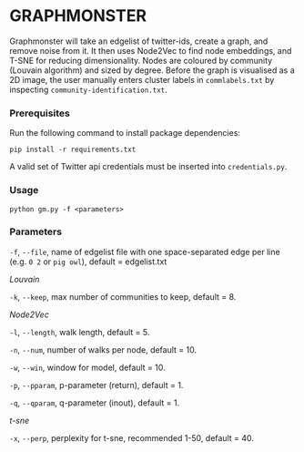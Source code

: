 # GRAPHMONSTER

Graphmonster will take an edgelist of twitter-ids, create a graph, and remove noise from it. It then uses Node2Vec to find node embeddings, and T-SNE for reducing dimensionality. Nodes are coloured by community (Louvain algorithm) and sized by degree. Before the graph is visualised as a 2D image, the user manually enters cluster labels in `commlabels.txt` by inspecting `community-identification.txt`.

### Prerequisites

Run the following command to install package dependencies:

```
pip install -r requirements.txt
```

A valid set of Twitter api credentials must be inserted into `credentials.py`.

### Usage

```
python gm.py -f <parameters>
```

### Parameters

`-f`, `--file`, name of edgelist file with one space-separated edge per line (e.g. `0 2` or `pig owl`), default = edgelist.txt

_Louvain_

`-k`, `--keep`, max number of communities to keep, default = 8.

_Node2Vec_

`-l`, `--length`, walk length, default = 5. 

`-n`, `--num`, number of walks per node, default = 10.

`-w`, `--win`, window for model, default = 10.

`-p`, `--pparam`, p-parameter (return), default = 1.

`-q`, `--qparam`, q-parameter (inout), default = 1.

_t-sne_

`-x`, `--perp`, perplexity for t-sne, recommended 1-50, default = 40.
